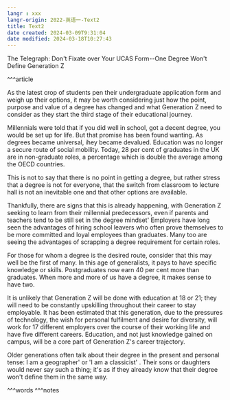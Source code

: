 ```yaml
---
langr : xxx
langr-origin: 2022-英语一-Text2
title: Text2
date created: 2024-03-09T9:31:04
date modified: 2024-03-18T10:27:43
---
```


The Telegraph: Don't Fixate over Your UCAS Form--One Degree Won't Define Generation Z

^^^article

As the latest crop of students pen their undergraduate application form and weigh up their options, it may be worth considering just how the point, purpose and value of a degree has changed and what Generation Z need to consider as they start the third stage of their educational journey.

Millennials were told that if you did well in school, got a decent degree, you would be set up for life. But that promise has been found wanting. As degrees became universal, ihey became devalued. Education was no longer a secure route of social mobility. Today, 28 per cent of graduates in the UK are in non-graduate roles, a percentage which is double the average among the OECD countries.

This is not to say that there is no point in getting a degree, but rather stress that a degree is not for everyone, that the switch from classroom to lecture hall is not an inevitable one and that other options are available.

Thankfully, there are signs that this is already happening, with Generation Z seeking to learn from their millennial predecessors, even if parents and teachers tend to be still set in the degree mindset' Employers have long seen the advantages of hiring school leavers who often prove themselves to be more committed and loyal employees than graduates. Many too are seeing the advantages of scrapping a degree requirement for certain roles.

For those for whom a degree is the desired route, consider that this may well be the first of many. In this age of generalists, it pays to have specific knowledge or skills. Postgraduates now earn 40 per cent more than graduates. When more and more of us have a degree, it makes sense to have two.

It is unlikely that Generation Z will be done with education at 18 or 21; they will need to be constantly upskilling throughout their career to stay employable. It has been estimated that this generation, due to the pressures of technology, the wish for personal fulfilment and desire for diversity, will work for 17 different employers over the course of their working life and have five different careers. Education, and not just knowledge gained on campus, will be a core part of Generation Z's career trajectory.

Older generations often talk about their degree in the present and personal tense: I am a geographer' or 'I am a classicist' . Their sons or daughters would never say such a thing; it's as if they already know that their degree won't define them in the same way.


^^^words
^^^notes
